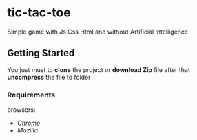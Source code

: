 # tic-tac-toe
Simple game with Js Css Html and without Artificial Intelligence 

## Getting Started 
You just must to **clone** the project or **download Zip** file after that **uncompress** the file to folder

### Requirements
browsers:
* *Chrome* 
* *Mozilla*
